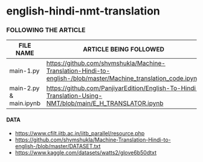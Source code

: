 # english-hindi-nmt-translation
 
### FOLLOWING THE ARTICLE

|FILE NAME|ARTICLE BEING FOLLOWED|
|---|---|
|main-1.py|https://github.com/shvmshukla/Machine-Translation-Hindi-to-english-/blob/master/Machine_translation_code.ipynb|
|main-2.py & main.ipynb|https://github.com/PanjiyarEdition/English-To-Hindi-Translation-Using-NMT/blob/main/E_H_TRANSLATOR.ipynb|

#### DATA
- https://www.cfilt.iitb.ac.in/iitb_parallel/resource.php
- https://github.com/shvmshukla/Machine-Translation-Hindi-to-english-/blob/master/DATASET.txt
- https://www.kaggle.com/datasets/watts2/glove6b50dtxt